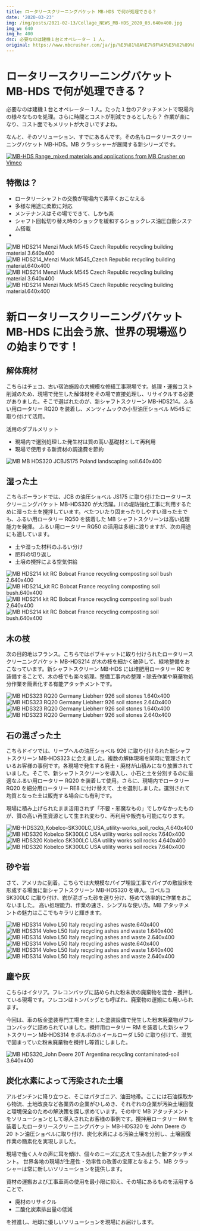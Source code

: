 ```yaml
---
title: ロータリースクリーニングバケット MB-HDS で何が処理できる？
date: '2020-03-23'
img: /img/posts/2021-02-13/Collage_NEWS_MB-HDS_2020_03.640x400.jpg
img_w: 640
img_h: 400
dsc: 必要なのは建機１台とオペレーター 1 人。
original: https://www.mbcrusher.com/ja/jp/%E3%81%8A%E7%9F%A5%E3%82%89%E3%81%9B/news/%E3%83%AD%E3%83%BC%E3%82%BF%E3%83%AA%E3%83%BC%E3%82%B9%E3%82%AF%E3%83%AA%E3%83%BC%E3%83%8B%E3%83%B3%E3%82%B0%E3%83%90%E3%82%B1%E3%83%83%E3%83%88mb-hds%E3%81%A7%E4%BD%95%E3%81%8C%E5%87%A6%E7%90%86%E3%81%A7%E3%81%8D%E3%82%8B%EF%BC%9F
---
```


# ロータリースクリーニングバケット MB-HDS で何が処理できる？
必要なのは建機１台とオペレーター 1 人。たった１台のアタッチメントで現場内の様々なものを処理。さらに時間とコストが削減できるとしたら？
作業が楽になり、コスト面でもメリットが大きいですよね。

なんと、そのソリューション、すでにあるんです。その名もロータリースクリーニングバケット MB-HDS。MB クラッシャーが展開する新シリーズです。

<a href="https://vimeo.com/395900246" target="_blank">
<img 
    src="https://i.vimeocdn.com/filter/overlay?src0=https://i.vimeocdn.com/video/862389820_1280.jpg&src1=https://mb-next-eight.vercel.app/img/overlay/play_ymb.png"
    alt="MB-HDS Range_mixed materials and applications from MB Crusher on Vimeo"
    class="rounded-2xl"
/>
</a>

## 特徴は？
- ロータリーシャフトの交換が現場内で素早くおこなえる
- 多様な用途に柔軟に対応
- メンテナンスはその場でできて、しかも楽
- シャフト回転切り替え時のショックを緩和するショックレス油圧自動システム搭載
- 
<img 
    src="../img/posts/2020-03-23/MB-HDS214_Menzi-Muck-M545_Czech-Republic_recycling_building-material_3.640x400.png"
    alt="MB HDS214 Menzi Muck M545 Czech Republic recycling building material 3.640x400"
    class="rounded-2xl"
/>
<img 
    src="../img/posts/2020-03-23/MB-HDS214_Menzi-Muck-M545_Czech-Republic_recycling_building-material.640x400.png"
    alt="MB HDS214_Menzi Muck M545_Czech Republic recycling building material.640x400"
    class="rounded-2xl"
/>
<img 
    src="../img/posts/2020-03-23/MB-HDS214_Menzi-Muck-M545_Czech-Republic_recycling_building-material_3.640x400.png"
    alt="MB HDS214 Menzi Muck M545 Czech Republic recycling building material 3.640x400"
    class="rounded-2xl"
/>
<img 
    src="../img/posts/2020-03-23/MB-HDS214_Menzi-Muck-M545_Czech-Republic_recycling_building-material.640x400.png"
    alt="MB HDS214 Menzi Muck M545 Czech Republic recycling building material.640x400"
    class="rounded-2xl"
/>

# 新ロータリースクリーニングバケット MB-HDS に出会う旅、世界の現場巡りの始まりです！
## 解体廃材
こちらはチェコ、古い宿泊施設の大規模な修繕工事現場です。処理・運搬コスト削減のため、現場で発生した解体材をその場で直接処理し、リサイクルする必要がありました。そこで選ばれたのが、新シャフトスクリーン MB-HDS214。ふるい用ロータリー RQ20 を装着し、メンツィムックの小型油圧ショベル M545 に取り付けて活用。

活用のダブルメリット

- 現場内で選別処理した発生材は質の高い基礎材として再利用
- 現場で使用する新資材の調達費を節約

<img 
    src="../img/posts/2020-03-23/MB-HDS320_JCBJS175_Poland_landscaping_soil.640x400.png"
    alt="MB MB HDS320 JCBJS175 Poland landscaping soil.640x400"
    class="rounded-2xl"
/>

## 湿った土
こちらポーランドでは、JCB の油圧ショベル JS175 に取り付けたロータリースクリーニングバケット MB-HDS320 が大活躍。川の堤防強化工事に利用するために湿った土を攪拌しています。べたついたり固まったりしやすい湿った土でも、ふるい用ロータリー RQ50 を装着した MB シャフトスクリーンは高い処理能力を発揮。
ふるい用ロータリー RQ50 の活用は多岐に渡りますが、次の用途にも適しています。

- 土や湿った材料のふるい分け
- 肥料の切り返し
- 土壌の攪拌による空気供給

<img 
    src="../img/posts/2020-03-23/MB-HDS214_kit-RC_Bobcat_France_recycling_composting_soil_bush_2.640x400.png"
    alt="MB HDS214 kit RC Bobcat France recycling composting soil bush 2.640x400"
    class="rounded-2xl"
/>
<img 
    src="../img/posts/2020-03-23/MB-HDS214_kit-RC_Bobcat_France_recycling_composting_soil_bush.640x400.png"
    alt="MB HDS214_kit RC Bobcat France recycling composting soil bush.640x400"
    class="rounded-2xl"
/>
<img 
    src="../img/posts/2020-03-23/MB-HDS214_kit-RC_Bobcat_France_recycling_composting_soil_bush_2.640x400.png"
    alt="MB HDS214 kit RC Bobcat France recycling composting soil bush 2.640x400"
    class="rounded-2xl"
/>
<img 
    src="../img/posts/2020-03-23/MB-HDS214_kit-RC_Bobcat_France_recycling_composting_soil_bush.640x400.png"
    alt="MB HDS214 kit RC Bobcat France recycling composting soil bush.640x400"
    class="rounded-2xl"
/>

## 木の枝
次の目的地はフランス。こちらではボブキャットに取り付けられたロータリースクリーニングバケット MB-HDS214 が木の枝を細かく破砕して、緑地整備をおこなっています。新シャフトスクリーン MB-HDS には堆肥用ロータリー RC を装備することで、木の枝でも楽々処理。整備工事内の整理・除去作業や廃棄物処分作業を簡素化する有能アタッチメントです。

<img 
    src="../img/posts/2020-03-23/MB-HDS323_RQ20_Germany_Liebherr-926_soil_stones_1.640x400.jpg"
    alt="MB HDS323 RQ20 Germany Liebherr 926 soil stones 1.640x400"
    class="rounded-2xl"
/>
<img 
    src="../img/posts/2020-03-23/MB-HDS323_RQ20_Germany_Liebherr-926_soil_stones_2.640x400.jpg"
    alt="MB HDS323 RQ20 Germany Liebherr 926 soil stones 2.640x400"
    class="rounded-2xl"
/>
<img 
    src="../img/posts/2020-03-23/MB-HDS323_RQ20_Germany_Liebherr-926_soil_stones_1.640x400.jpg"
    alt="MB HDS323 RQ20 Germany Liebherr 926 soil stones 1.640x400"
    class="rounded-2xl"
/>
<img 
    src="../img/posts/2020-03-23/MB-HDS323_RQ20_Germany_Liebherr-926_soil_stones_2.640x400.jpg"
    alt="MB HDS323 RQ20 Germany Liebherr 926 soil stones 2.640x400"
    class="rounded-2xl"
/>

## 石の混ざった土
こちらドイツでは、リープヘルの油圧ショベル 926 に取り付けられた新シャフトスクリーン MB-HDS323 に会えました。複数の解体現場を同時に管理されているお客様の事例です。各現場で発生する廃土・廃材が山積みになり放置されていました。そこで、新シャフトスクリーンを導入し、小石と土を分別するのに最適なふるい用ロータリー RQ20 を装着して使用。さらに、現場内でロータリー RQ20 を細分用ロータリー RE8 に付け替えて、土を選別しました。選別されて均質となった土は販売する場合にも有利です。

現場に積み上げられたまま活用されず「不要・邪魔なもの」でしかなかったものが、質の高い再生資源として生まれ変わり、再利用や販売も可能になります。

<img 
    src="../img/posts/2020-03-23/MB-HDS320_Kobelco-SK300LC_USA_utility-works_soil_rocks_4.640x400.jpg"
    alt="MB-HDS320_Kobelco-SK300LC_USA_utility-works_soil_rocks_4.640x400"
    class="rounded-2xl"
/>
<img 
    src="../img/posts/2020-03-23/MB-HDS320_Kobelco-SK300LC_USA_utility-works_soil_rocks_7.640x400.jpg"
    alt="MB HDS320 Kobelco SK300LC USA utility works soil rocks 7.640x400"
    class="rounded-2xl"
/>
<img 
    src="../img/posts/2020-03-23/MB-HDS320_Kobelco-SK300LC_USA_utility-works_soil_rocks_4.640x400.jpg"
    alt="MB HDS320 Kobelco SK300LC USA utility works soil rocks 4.640x400"
    class="rounded-2xl"
/>
<img 
    src="../img/posts/2020-03-23/MB-HDS320_Kobelco-SK300LC_USA_utility-works_soil_rocks_7.640x400.jpg"
    alt="MB HDS320 Kobelco SK300LC USA utility works soil rocks 7.640x400"
    class="rounded-2xl"
/>

## 砂や岩
さて、アメリカに到着。こちらでは大規模なパイプ埋設工事でパイプの敷設床を形成する場面に新シャフトスクリーン MB-HDS320 を導入。コベルコ SK300LC に取り付け、岩が混ざった砂を選り分け、極めて効率的に作業をおこないました。
高い処理能力、作業の速さ、シンプルな使い方。MB アタッチメントの魅力はここでもキラリと輝きます。

<img 
    src="../img/posts/2020-03-23/MB-HDS314_Volvo-L50_Italy_recycling_ashes_waste.640x400.jpg"
    alt="MB HDS314 Volvo L50 Italy recycling ashes waste.640x400"
    class="rounded-2xl"
/>
<img 
    src="../img/posts/2020-03-23/MB-HDS314_Volvo-L50_Italy_recycling_ashes-and-waste_1.640x400.png"
    alt="MB HDS314 Volvo L50 Italy recycling ashes and waste 1.640x400"
    class="rounded-2xl"
/>
<img 
    src="../img/posts/2020-03-23/MB-HDS314_Volvo-L50_Italy_recycling_ashes-and-waste_2.640x400.png"
    alt="MB HDS314 Volvo L50 Italy recycling ashes and waste 2.640x400"
    class="rounded-2xl"
/>
<img 
    src="../img/posts/2020-03-23/MB-HDS314_Volvo-L50_Italy_recycling_ashes_waste.640x400.jpg"
    alt="MB HDS314 Volvo L50 Italy recycling ashes waste.640x400"
    class="rounded-2xl"
/>
<img 
    src="../img/posts/2020-03-23/MB-HDS314_Volvo-L50_Italy_recycling_ashes-and-waste_1.640x400.png"
    alt="MB HDS314 Volvo L50 Italy recycling ashes and waste 1.640x400"
    class="rounded-2xl"
/>
<img 
    src="../img/posts/2020-03-23/MB-HDS314_Volvo-L50_Italy_recycling_ashes-and-waste_2.640x400.png"
    alt="MB HDS314 Volvo L50 Italy recycling ashes and waste 2.640x400"
    class="rounded-2xl"
/>

## 塵や灰
こちらはイタリア。フレコンバッグに詰められた粉末状の廃棄物を混合・攪拌している現場です。フレコンはトンバッグとも呼ばれ、廃棄物の運搬にも用いられます。

今回は、車の板金塗装専門工場を主とした塗装設備で発生した粉末廃棄物がフレコンバッグに詰められていました。攪拌用ロータリー RM を装着した新シャフトスクリーン MB-HDS314 をボルボのホイールローダ L50 に取り付けて、湿気で固まっていた粉末廃棄物を攪拌し等質にしました。

<img 
    src="../img/posts/2020-03-23/MB-HDS320_John-Deere-20T_Argentina_recycling_contaminated-soil_3.640x400.jpg"
    alt="MB HDS320_John Deere 20T Argentina recycling contaminated-soil 3.640x400"
    class="rounded-2xl"
/>

## 炭化水素によって汚染された土壌
アルゼンチンに降り立つと、そこはパタゴニア、油田地帯。ここには石油採取から物流、土地改良など各業界の企業がひしめき、それぞれの企業が汚染土壌回復と環境保全のための解決策を探し求めています。その中で MB アタッチメントをソリューションとして導入されたお客様の事例です。攪拌用ロータリー RM を装着したロータリースクリーニングバケット MB-HDS320 を John Deere の 20 トン油圧ショベルに取り付け、炭化水素による汚染土壌を分別し、土壌回復作業の簡素化を実現しました。

現場で働く人々の声に耳を傾け、個々のニーズに応えて生み出した新アタッチメント。
世界各地の現場が生産性・効率性の改善の宝庫となるよう、MB クラッシャーは常に新しいソリューションを提供します。

資材の運搬および工事車両の使用を最小限に抑え、その場にあるものを活用することで、

- 廃材のリサイクル
- 二酸化炭素排出量の低減

を推進し、地球に優しいソリューションを現場にお届けします。
